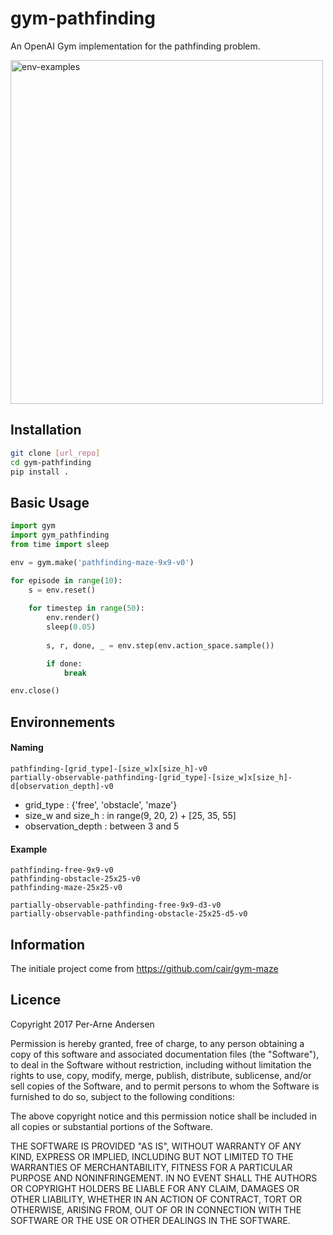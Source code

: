 # gym-pathfinding

An OpenAI Gym implementation for the pathfinding problem.

<img src="https://github.com/DidiBear/gym-pathfinding/blob/master/env_examples.png" alt="env-examples" width="500" height="550">

## Installation
```bash
git clone [url_repo]
cd gym-pathfinding
pip install .
```

## Basic Usage
```python
import gym
import gym_pathfinding
from time import sleep

env = gym.make('pathfinding-maze-9x9-v0')

for episode in range(10):
    s = env.reset()
    
    for timestep in range(50):
        env.render()
        sleep(0.05)
        
        s, r, done, _ = env.step(env.action_space.sample())

        if done:
            break

env.close()
```

## Environnements

#### Naming 
```
pathfinding-[grid_type]-[size_w]x[size_h]-v0 
partially-observable-pathfinding-[grid_type]-[size_w]x[size_h]-d[observation_depth]-v0
```

- grid_type : {'free', 'obstacle', 'maze'}
- size_w and size_h : in range(9, 20, 2) + [25, 35, 55]
- observation_depth : between 3 and 5

#### Example

```
pathfinding-free-9x9-v0
pathfinding-obstacle-25x25-v0
pathfinding-maze-25x25-v0

partially-observable-pathfinding-free-9x9-d3-v0
partially-observable-pathfinding-obstacle-25x25-d5-v0
```

## Information
The initiale project come from https://github.com/cair/gym-maze

## Licence
Copyright 2017 Per-Arne Andersen

Permission is hereby granted, free of charge, to any person obtaining a copy of this software and associated documentation files (the "Software"), to deal in the Software without restriction, including without limitation the rights to use, copy, modify, merge, publish, distribute, sublicense, and/or sell copies of the Software, and to permit persons to whom the Software is furnished to do so, subject to the following conditions:

The above copyright notice and this permission notice shall be included in all copies or substantial portions of the Software.

THE SOFTWARE IS PROVIDED "AS IS", WITHOUT WARRANTY OF ANY KIND, EXPRESS OR IMPLIED, INCLUDING BUT NOT LIMITED TO THE WARRANTIES OF MERCHANTABILITY, FITNESS FOR A PARTICULAR PURPOSE AND NONINFRINGEMENT. IN NO EVENT SHALL THE AUTHORS OR COPYRIGHT HOLDERS BE LIABLE FOR ANY CLAIM, DAMAGES OR OTHER LIABILITY, WHETHER IN AN ACTION OF CONTRACT, TORT OR OTHERWISE, ARISING FROM, OUT OF OR IN CONNECTION WITH THE SOFTWARE OR THE USE OR OTHER DEALINGS IN THE SOFTWARE.
